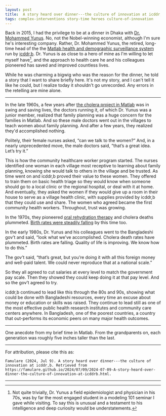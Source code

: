 ```yaml
---
layout: post
title:  A story heard over dinner---the culture of innovation at icddr,b
tags: complex-interventions story-time heroes culture-of-innovation
---
```


Back in 2015, I had the privilege to be at a dinner in Dhaka with [Dr. Mohammed Yunus](https://www.scopus.com/authid/detail.uri?authorId=7102140180). No, not the Nobel-winning economist, although I'm sure he's interesting company. Rather, Dr. Mohammed Yunus, the retired, long-time head of the the [Matlab health and demographic surveillance system](https://www.icddrb.org/news-and-events/features?id=16) run by [icddr,b](https://en.wikipedia.org/wiki/ICDDR,B). Dr. Yunus is as close to a hero of mine as I'm willing to let myself have[^1], and the approach to health care he and his colleagues pioneered has saved and improved countless lives. 

While he was charming a bigwig who was the reason for the dinner, he told a story that I want to share briefly here. It's not my story, and I can't tell it like he could, but I realize today it shouldn't go unrecorded. Any errors in the retelling are mine alone.

____

In the late 1960s, a few years after [the cholera project in Matlab](https://www.icddrb.org/news-and-events/features?id=16) was in swing and saving lives, the doctors running it, of which Dr. Yunus was a junior member, realized that family planning was a huge concern for the families in Matlab. And so these male doctors went out in the villages to teach women about family planning. And after a few years, they realized they'd accomplished nothing. 
 
Politely, their female nurses asked, “can we talk to the women?” And, in a nearly unprecedented move, the male doctors said, “that’s a great idea. Let’s try it.” 
 
This is how the community healthcare worker program started. The nurses identified one woman in each village most receptive to learning about family planning, knowing she would talk to others in the village and be trusted. As time went on and icddr,b proved their value to these women. They offered to train them on basic health triage so they would know when someone should go to a local clinic or the regional hospital, or deal with it at home. And eventually, they asked the women if they would give up a room in their house to serve as a village health clinic, with supplies provided by icddr,b that they could use and share. The women who agreed became the first community health workers. Throughout, trust was growing. 

In the 1970s, they pioneered [oral rehydration therapy](https://en.wikipedia.org/wiki/Oral_rehydration_therapy) and cholera deaths plummeted. [Birth rates were steadily falling](https://www.icddrb.org/news-and-events/features?id=16) by this time too. 
 
In the early 1980s, Dr. Yunus and his colleagues went to the Bangladeshi gov’t and said, “look what we’ve accomplished. Cholera death rates have plummeted. Birth rates are falling. Quality of life is improving. We know how to do this.”
 
The gov’t said, “that’s great, but you’re doing it with all this foreign money and well-paid talent. We could never reproduce that at a national scale.”
 
So they all agreed to cut salaries at every level to match the government pay scale. Then they showed they could keep doing it at that pay level. And so the gov’t agreed to try.
 
icddr,b continued to lead like this through the 80s and 90s, showing what could be done with Bangladeshi resources, every time an excuse about money or education or skills was raised. They continue to lead still as one of the most effective public health research institutes and community care centers anywhere. In Bangladesh, one of the poorest countries, a country that out-performs its economic peers on many major health outcomes.

____

One anecdote from my brief time in Matlab. From the grandparents on, each generation was roughly five inches taller than the last.

____

For attribution, please cite this as:

`Famulare (2024, Jul 9). A story heard over dinner---the culture of innovation at icddr,b. Retrieved from https://famulare.github.io/2024/07/09/2024-07-09-A-story-heard-over-dinner-the-culture-of-innovation-at-icddrb.html.`

____

[^1]: Not quite trivially, Dr. Yunus a field epidemiologist and physician in his 70s, was by far the most engaged student in a modeling 101 seminar I gave while visiting. To say this is unusual and a testament to his intelligence and deep curiosity would be understatements.